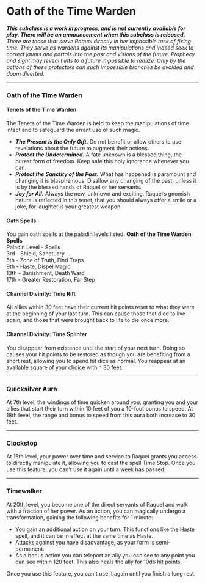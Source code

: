 Oath of the Time Warden
=======================

**_This subclass is a work in progress, and is not currently available for play. There will be an announcement when this subclass is released._**  _There are those that serve Raquel directly in her impossible task of fixing time. They serve as wardens against its manipulations and indeed seek to correct jaunts and portals into the past and visions of the future. Prophecy and sight may reveal hints to a future impossible to realize. Only by the actions of these protectors can such impossible branches be avoided and doom diverted._

* * *

### Oath of the Time Warden

#### Tenets of the Time Warden

The Tenets of the Time Warden is held to keep the manipulations of time intact and to safeguard the errant use of such magic.

* **_The Present is the Only Gift._** Do not benefit or allow others to use revelations about the future to augment their actions.
* **_Protect the Undetermined._** A fate unknown is a blessed thing, the purest form of freedom. Keep safe this holy ignorance whenever you can.
* **_Protect the Sanctity of the Past._** What has happened is paramount and changing it is blasphemous. Disallow any changing of the past, unless it is by the blessed hands of Raquel or her servants.
* **_Joy for All._** Always the new, unknown and exciting. Raquel’s gnomish nature is reflected in this tenet, that you should always offer a smile or a joke, for laughter is your greatest weapon.

#### Oath Spells

You gain oath spells at the paladin levels listed.  **Oath of the Time Warden Spells**  
Paladin Level - Spells  
3rd - Shield, Sanctuary  
5th - Zone of Truth, Find Traps  
9th - Haste, Dispel Magic  
13th - Banishment, Death Ward  
17th - Greater Restoration, Far Step 

#### Channel Divinity: Time Rift

All allies within 30 feet have their current hit points reset to what they were at the beginning of your last turn. This can cause those that died to live again, and those that were brought back to life to die once more. 

#### Channel Divinity: Time Splinter

You disappear from existence until the start of your next turn. Doing so causes your hit points to be restored as though you are benefiting from a short rest, allowing you to spend hit dice as normal. You reappear at an available square of your choice within 30 feet.

* * *

### Quicksilver Aura

At 7th level, the windings of time quicken around you, granting you and your allies that start their turn within 10 feet of you a 10-foot bonus to speed.  At 18th level, the range and bonus to speed from this aura both increase to 30 feet.

* * *

### Clockstop

At 15th level, your power over time and service to Raquel grants you access to directly manipulate it, allowing you to cast the spell Time Stop.  Once you use this feature, you can't use it again until a week has passed.

* * *

### Timewalker

At 20th level, you become one of the direct servants of Raquel and walk with a fraction of her power. As an action, you can magically undergo a transformation, gaining the following benefits for 1 minute:

* You gain an additional action on your turn. This functions like the Haste spell, and it can be in effect at the same time as Haste.
* Attacks against you have disadvantage, as your form is semi-permanent.
* As a bonus action you can teleport an ally you can see to any point you can see within 120 feet. This also heals the ally for 10d6 hit points.

Once you use this feature, you can't use it again until you finish a long rest.
